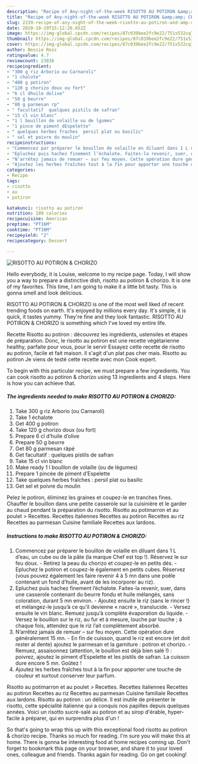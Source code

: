 ```yaml
---
description: "Recipe of Any-night-of-the-week RISOTTO AU POTIRON &amp;amp; CHORIZO"
title: "Recipe of Any-night-of-the-week RISOTTO AU POTIRON &amp;amp; CHORIZO"
slug: 2239-recipe-of-any-night-of-the-week-risotto-au-potiron-and-amp-chorizo
date: 2020-10-29T15:12:26.652Z
image: https://img-global.cpcdn.com/recipes/87c039bee2fc9e22/751x532cq70/risotto-au-potiron-chorizo-photo-principale-de-la-recette.jpg
thumbnail: https://img-global.cpcdn.com/recipes/87c039bee2fc9e22/751x532cq70/risotto-au-potiron-chorizo-photo-principale-de-la-recette.jpg
cover: https://img-global.cpcdn.com/recipes/87c039bee2fc9e22/751x532cq70/risotto-au-potiron-chorizo-photo-principale-de-la-recette.jpg
author: Bessie Ross
ratingvalue: 4.7
reviewcount: 23836
recipeingredient:
- "300 g riz Arborio ou Carnaroli"
- "1 chalote"
- "400 g potiron"
- "120 g chorizo doux ou fort"
- "6 cl dhuile dolive"
- "50 g beurre"
- "80 g parmesan rp"
- " facultatif  quelques pistils de safran"
- "15 cl vin blanc"
- "1 l bouillon de volaille ou de lgumes"
- "1 pince de piment dEspelette"
- " quelques herbes fraches  persil plat ou basilic"
- " sel et poivre du moulin"
recipeinstructions:
- "Commencez par préparer le bouillon de volaille en diluant dans 1 L d’eau, un cube ou de la pâte (la marque Chef est top !). Réservez le sur feu doux. Retirez la peau du chorizo et coupez-le en petits dés. Epluchez le potiron et coupez-le également en petits cubes. Réservez (vous pouvez également les faire revenir 4 à 5 mn dans une poêle contenant un fond d’huile, avant de les incorporer au riz)."
- "Epluchez puis hachez finement l’échalote. Faites-la revenir, suer, dans une casserole contenant du beurre fondu et huile mélangés, sans coloration, durant 5 mn environ. Ajoutez ensuite le riz (sans le rincer !) et mélangez-le jusqu’à ce qu’il devienne « nacré », translucide. Versez ensuite le vin blanc. Remuez jusqu’à complète évaporation du liquide. Versez le bouillon sur le riz, au fur et à mesure, louche par louche ; à chaque fois, attendez que le riz l’ait complètement absorbé."
- "N’arrêtez jamais de remuer – sur feu moyen. Cette opération dure généralement 15 mn. En fin de cuisson, quand le riz est encore (et doit rester al dente) ajoutez le parmesan et la garniture : potiron et chorizo. Remuez, assaisonnez (attention, le bouillon est déjà bien salé !) : poivrez, ajoutez le piment d’Espelette et les pistils de safran. La cuisson dure encore 5 mn. Goûtez !"
- "Ajoutez les herbes fraîches tout à la fin pour apporter une touche de couleur et surtout conserver leur parfum."
categories:
- Recipe
tags:
- risotto
- au
- potiron

katakunci: risotto au potiron 
nutrition: 189 calories
recipecuisine: American
preptime: "PT16M"
cooktime: "PT38M"
recipeyield: "2"
recipecategory: Dessert

---
```



![RISOTTO AU POTIRON &amp; CHORIZO](https://img-global.cpcdn.com/recipes/87c039bee2fc9e22/751x532cq70/risotto-au-potiron-chorizo-photo-principale-de-la-recette.jpg)

Hello everybody, it is Louise, welcome to my recipe page. Today, I will show you a way to prepare a distinctive dish, risotto au potiron &amp; chorizo. It is one of my favorites. This time, I am going to make it a little bit tasty. This is gonna smell and look delicious.

RISOTTO AU POTIRON &amp; CHORIZO is one of the most well liked of recent trending foods on earth. It's enjoyed by millions every day. It's simple, it is quick, it tastes yummy. They're fine and they look fantastic. RISOTTO AU POTIRON &amp; CHORIZO is something which I've loved my entire life.

Recette Risotto au potiron : découvrez les ingrédients, ustensiles et étapes de préparation. Donc, le risotto au potiron est une recette végétarienne healthy, parfaite pour vous, pour le servir Essayez cette recette de risotto au potiron, facile et fait maison. Il s&#39;agit d&#39;un plat pas cher mais. Risotto au potiron Je viens de testé cette recette avec mon Cook expert.


To begin with this particular recipe, we must prepare a few ingredients. You can cook risotto au potiron &amp; chorizo using 13 ingredients and 4 steps. Here is how you can achieve that.

<!--inarticleads1-->

##### The ingredients needed to make RISOTTO AU POTIRON &amp; CHORIZO:

1. Take 300 g riz Arborio (ou Carnaroli)
1. Take 1 échalote
1. Get 400 g potiron
1. Take 120 g chorizo doux (ou fort)
1. Prepare 6 cl d’huile d’olive
1. Prepare 50 g beurre
1. Get 80 g parmesan râpé
1. Get  facultatif : quelques pistils de safran
1. Take 15 cl vin blanc
1. Make ready 1 l bouillon de volaille (ou de légumes)
1. Prepare 1 pincée de piment d’Espelette
1. Take  quelques herbes fraîches : persil plat ou basilic
1. Get  sel et poivre du moulin


Pelez le potiron, éliminez les graines et coupez-le en tranches fines. Chauffer le bouillon dans une petite casserole sur la cuisinière et le garder au chaud ­pendant la préparation du risotto. Risotto au potimarron et au poulet &gt; Recettes. Recettes italiennes Recettes au potiron Recettes au riz Recettes au parmesan Cuisine familiale Recettes aux lardons. 

<!--inarticleads2-->

##### Instructions to make RISOTTO AU POTIRON &amp; CHORIZO:

1. Commencez par préparer le bouillon de volaille en diluant dans 1 L d’eau, un cube ou de la pâte (la marque Chef est top !). Réservez le sur feu doux. - Retirez la peau du chorizo et coupez-le en petits dés. - Epluchez le potiron et coupez-le également en petits cubes. Réservez (vous pouvez également les faire revenir 4 à 5 mn dans une poêle contenant un fond d’huile, avant de les incorporer au riz).
1. Epluchez puis hachez finement l’échalote. Faites-la revenir, suer, dans une casserole contenant du beurre fondu et huile mélangés, sans coloration, durant 5 mn environ. - Ajoutez ensuite le riz (sans le rincer !) et mélangez-le jusqu’à ce qu’il devienne « nacré », translucide. - Versez ensuite le vin blanc. Remuez jusqu’à complète évaporation du liquide. - Versez le bouillon sur le riz, au fur et à mesure, louche par louche ; à chaque fois, attendez que le riz l’ait complètement absorbé.
1. N’arrêtez jamais de remuer – sur feu moyen. Cette opération dure généralement 15 mn. - En fin de cuisson, quand le riz est encore (et doit rester al dente) ajoutez le parmesan et la garniture : potiron et chorizo. - Remuez, assaisonnez (attention, le bouillon est déjà bien salé !) : poivrez, ajoutez le piment d’Espelette et les pistils de safran. La cuisson dure encore 5 mn. Goûtez !
1. Ajoutez les herbes fraîches tout à la fin pour apporter une touche de couleur et surtout conserver leur parfum.


Risotto au potimarron et au poulet &gt; Recettes. Recettes italiennes Recettes au potiron Recettes au riz Recettes au parmesan Cuisine familiale Recettes aux lardons. Risotto au potiron : un délice. Il est inutile de présenter le risotto, cette spécialité italienne qui a conquis nos papilles depuis quelques années. Voici un risotto sucré-salé au potiron et au sirop d&#39;érable, hyper-facile à préparer, qui en surprendra plus d&#39;un ! 

So that's going to wrap this up with this exceptional food risotto au potiron &amp; chorizo recipe. Thanks so much for reading. I'm sure you will make this at home. There is gonna be interesting food at home recipes coming up. Don't forget to bookmark this page on your browser, and share it to your loved ones, colleague and friends. Thanks again for reading. Go on get cooking!
